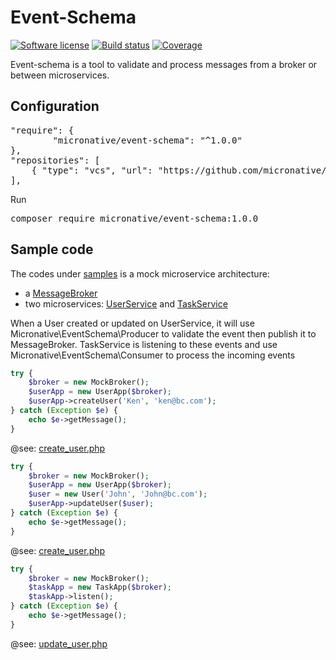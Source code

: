 # Event-Schema
[![Software license][ico-license]](README.md)
[![Build status][ico-travis]][link-travis]
[![Coverage][ico-codecov]][link-codecov]


[ico-license]: https://img.shields.io/github/license/nrk/predis.svg?style=flat-square
[ico-travis]: https://travis-ci.com/micronative/event-schema.svg?branch=master
[ico-codecov]: https://codecov.io/gh/micronative/event-schema/branch/master/graph/badge.svg

[link-codecov]: https://codecov.io/gh/micronative/event-schema
[link-travis]: https://travis-ci.com/github/micronative/event-schema

Event-schema is a tool to validate and process messages from a broker or between microservices.

## Configuration
<pre>
"require": {
        "micronative/event-schema": "^1.0.0"
},
"repositories": [
    { "type": "vcs", "url": "https://github.com/micronative/event-schema" }
],
</pre>

Run
<pre>
composer require micronative/event-schema:1.0.0
</pre>

## Sample code
The codes under [samples](./samples) is a mock microservice architecture:
- a [MessageBroker](./samples/MessageBroker)
- two microservices: [UserService](./samples/UserService) and [TaskService](./samples/TaskService)

When a User created or updated on UserService, it will use Micronative\EventSchema\Producer to validate the event then publish it to MessageBroker. TaskService is listening to these events and use Micronative\EventSchema\Consumer to process the incoming events
```php
try {
    $broker = new MockBroker();
    $userApp = new UserApp($broker);
    $userApp->createUser('Ken', 'ken@bc.com');
} catch (Exception $e) {
    echo $e->getMessage();
}
```
@see: [create_user.php](samples/user_service_create_user.php)

```php
try {
    $broker = new MockBroker();
    $userApp = new UserApp($broker);
    $user = new User('John', 'John@bc.com');
    $userApp->updateUser($user);
} catch (Exception $e) {
    echo $e->getMessage();
}
```
@see: [create_user.php](samples/user_service_update_user.php)

```php
try {
    $broker = new MockBroker();
    $taskApp = new TaskApp($broker);
    $taskApp->listen();
} catch (Exception $e) {
    echo $e->getMessage();
}
```
@see: [update_user.php](samples/task_service.php)
